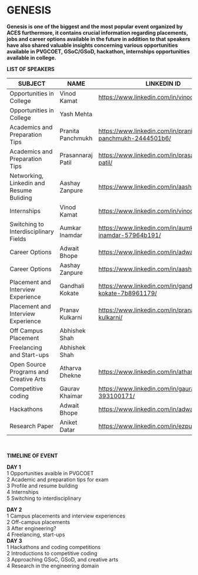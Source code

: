# GENESIS <br/>


**Genesis is one of the biggest and the most popular event organized by ACES furthermore, it contains crucial information regarding placements, jobs and career options available in the future in addition to that speakers have also shared valuable insights concerning various opportunities available in PVGCOET, GSoC/GSoD, hackathon, internships opportunities available in college.**<br/> 



**LIST OF SPEAKERS**<br/> 

| SUBJECT | NAME | LINKEDIN ID |
| --------------- | --------------- | --------------- |
| Opportunities in College | Vinod Kamat | https://www.linkedin.com/in/vinodkamat2607/ |
| Opportunities in College | Yash Mehta|  |
| Academics and Preparation Tips | Pranita Panchmukh | https://www.linkedin.com/in/pranita-panchmukh-2444501b6/ |
| Academics and Preparation Tips | Prasannaraj Patil| https://www.linkedin.com/in/prasannaraj-patil/ |
| Networking, Linkedin and Resume Buliding | Aashay Zanpure| https://www.linkedin.com/in/aashayzanpure/ |
| Internships | Vinod Kamat | https://www.linkedin.com/in/vinodkamat2607/ |
| Switching to Interdisciplinary Fields| Aumkar Inamdar | https://www.linkedin.com/in/aumkar-inamdar-57964b191/ |
| Career Options | Adwait Bhope | https://www.linkedin.com/in/adwaitbhope/ |
| Career Options | Aashay Zanpure | https://www.linkedin.com/in/aashayzanpure/ |
| Placement and Interview Experience | Gandhali Kokate | https://www.linkedin.com/in/gandhali-kokate-7b8961179/ |
| Placement and Interview Experience  | Pranav Kulkarni | https://www.linkedin.com/in/pranav-r-kulkarni/ |
| Off Campus Placement | Abhishek Shah |  |
| Freelancing and Start-ups | Abhishek Shah |  |
| Open Source Programs and Creative Arts | Atharva Dhekne | https://www.linkedin.com/in/atharvadhekne/ |
| Competitive coding  | Gaurav Khaimar | https://www.linkedin.com/in/gaurav-khairnar-393100171/ |
| Hackathons | Adwait Bhope | https://www.linkedin.com/in/adwaitbhope/ |
| Research Paper | Aniket Datar | https://www.linkedin.com/in/ezpuns/ |

<br/>


**TIMELINE OF EVENT** <br/>

**DAY 1**<br/>
1 Opportunities avaible in PVGCOET <br/>
2 Academic and preparation tips for exam <br/>
3 Profile and resume building <br/>
4 Internships <br/>
5 Switching to interdisciplinary <br/>

**DAY 2**<br/>
1 Campus placements and interview experiences <br/>
2 Off-campus placements <br/>
3 After engineering? <br/>
4 Freelancing, start-ups <br/>
**DAY 3**<br/>
1 Hackathons and coding competitions <br/>
2 Introductions to competitive coding <br/>
3 Approaching GSoC, GSoD, and creative arts <br/>
4 Research in the engineering domain <br/>



